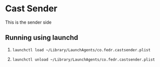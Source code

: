 # Cast Sender

This is the sender side

## Running using launchd

1. `launchctl load ~/Library/LaunchAgents/co.fedr.castsender.plist`

1. `launchctl unload ~/Library/LaunchAgents/co.fedr.castsender.plist`
